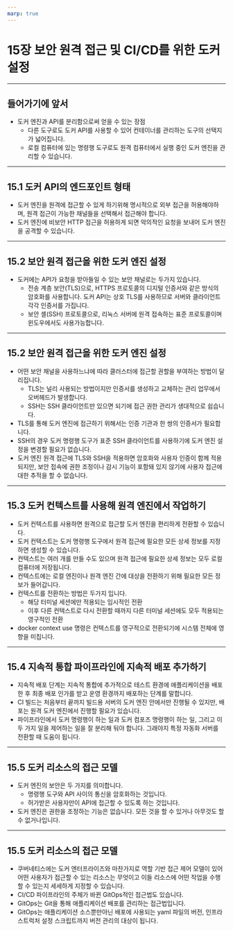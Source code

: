 ```yaml
---
marp: true
---
```


# 15장  보안 원격 접근 및 CI/CD를 위한 도커 설정

---

## 들어가기에 앞서

* 도커 엔진과 API를 분리함으로써 얻을 수 있는 장점
    * 다른 도구로도 도커 API를 사용할 수 있어 컨테이너를 관리하는 도구의 선택지가 넓어집니다.
    * 로컬 컴퓨터에 있는 명령행 도구로도 원격 컴퓨터에서 실행 중인 도커 엔진을 관리할 수 있습니다.

---

## 15.1 도커 API의 엔드포인트 형태

* 도커 엔진을 원격에 접근할 수 있게 하기위해 명시적으로 외부 접근을 허용해야하며, 원격 접근이 가능한 채널들을 선택해서 접근해야 합니다.
* 도커 엔진에 비보안 HTTP 접근을 허용하게 되면 악의적인 요청을 보내어 도커 엔진을 공격할 수 있습니다.

---

## 15.2 보안 원격 접근을 위한 도커 엔진 설정

* 도커에는 API가 요청을 받아들일 수 있는 보안 채널로는 두가지 있습니다.
    * 전송 계층 보안(TLS)으로, HTTPS 프로토콜의 디지털 인증서와 같은 방식의 암호화를 사용합니다. 도커 API는 상호 TLS를 사용하므로 서버와 클라이언트 각각 인증서를 가집니다.
    * 보안 셸(SSH) 프로토콜으로, 리눅스 서버에 원격 접속하는 표준 프로토콜이며 윈도우에서도 사용가능합니다.

---

## 15.2 보안 원격 접근을 위한 도커 엔진 설정

* 어떤 보안 채널을 사용하느냐에 따라 클러스터에 접근할 권할을 부여하는 방법이 달리집니다.
    * TLS는 널리 사용되는 방법이지만 인증서를 생성하고 교체하는 관리 업무에서 오버헤드가 발생합니다.
    * SSH는 SSH 클라이언트만 있으면 되기에 접근 권한 관리가 생대적으로 쉽습니다.
* TLS를 통해 도커 엔진에 접근하기 위해서는 인증 기관과 한 쌍의 인증서가 필요합니다.
* SSH의 경우 도커 명령행 도구가 표준 SSH 클라이언트를 사용하기에 도커 엔진 설정을 변경할 필요가 없습니다.
* 도커 엔진 원격 접근에 TLS와 SSH을 적용하면 암호화와 사용자 인증이 함께 적용되지만, 보안 접속에 권한 조정이나 감시 기능이 포함돼 있지 않기에 사용자 접근에 대한 추적을 할 수 없습니다.

---

## 15.3 도커 컨텍스트를 사용해 원격 엔진에서 작업하기

* 도커 컨텍스트를 사용하면 원격으로 접근할 도커 엔진을 편리하게 전환할 수 있습니다.
* 도커 컨텍스트는 도커 명령행 도구에서 원격 접근에 필요한 모든 상세 정보를 지정하면 생성할 수 있습니다.
* 컨텍스트는 여러 개를 만들 수도 있으며 원격 접근에 필요한 상세 정보는 모두 로컬 컴퓨터에 저장됩니다.
* 컨텍스트에는 로컬 엔진이나 원격 엔진 간에 대상을 전환하기 위해 필요한 모든 정보가 들어갑니다.
* 컨텍스트를 전환하는 방법은 두가지 입니다.
    * 해당 터미널 세션에만 적용되는 임시적인 전환
    * 이후 다른 컨텍스트로 다시 전환할 때까지 다른 터미널 세션에도 모두 적용되는 영구적인 전환
* docker context use 명령은 컨텍스트를 영구적으로 전환되기에 시스템 전체에 영향을 미칩니다.

---

## 15.4 지속적 통합 파이프라인에 지속적 배포 추가하기

* 지속적 배포 단계는 지속적 통합에 추가적으로 테스트 환경에 애플리케이션을 배포한 후 최종 배포 인가를 받고 운영 환경까지 배포하는 단계를 말합니다.
* CI 빌드는 처음부터 끝까지 빌드용 서버의 도커 엔진 안에서만 진행될 수 있지만, 배포는 원격 도커 엔진에서 진행할 필요가 있습니다.
* 파이프라인에서 도커 명령행이 하는 일과 도커 컴포즈 명령행이 하는 일, 그리고 이 두 가지 일을 제어하는 일을 잘 분리해 둬야 합니다. 그래야지 특정 자동화
  서버를 전환할 때 도움이 됩니다.

---

## 15.5 도커 리소스의 접근 모델

* 도커 엔진의 보안은 두 가지를 의미합니다.
    * 명령행 도구와 API 사이의 통신을 암호화하는 것입니다.
    * 허가받은 사용자만이 API에 접근할 수 있도록 하는 것입니다.
* 도커 엔진은 권한을 조정하는 기능은 없습니다. 모든 것을 할 수 있거나 아무것도 할 수 없거나입니다.

---

## 15.5 도커 리소스의 접근 모델

* 쿠버네티스에는 도커 엔터프라이즈와 마찬가지로 역할 기반 접근 제어 모델이 있어 어떤 사용자가 접근할 수 있는 리소스는 무엇이고 이들 리소스에 어떤 작업을 수행할 수 있는지 세세하게 지정할 수 있습니다.
* CI/CD 파이프라인의 주체가 바뀐 GitOps적인 접근법도 있습니다.
* GitOps는 Git을 통해 애플리케이션 배포를 관리하는 접근법입니다.
* GitOps는 애플리케이션 소스뿐만아닌 배포에 사용되는 yaml 파일의 버전, 인프라스트럭처 설정 스크립트까지 버전 관리의 대상이 됩니다.